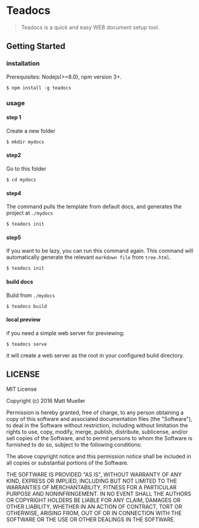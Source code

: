 # Teadocs
> Teadocs is a quick and easy WEB document setup tool.

## Getting Started

### installation

Prerequisites: Nodejs(>=8.0), npm version 3+.

```
$ npm install -g teadocs
```

### usage

#### step 1
Create a new folder

```
$ mkdir mydocs
```

#### step2
Go to this folder

```
$ cd mydocs
```

#### step4

The command pulls the template from default docs, and generates the project at  ``./mydocs``

```
$ teadocs init
```

#### step5
If you want to be lazy, you can run this command again. This command will automatically generate the relevant ``markdown file`` from ``tree.html``.

```
$ teadocs init
```

#### build docs
Build from ``./mydocs``
```
$ teadocs build
```

#### local preview
if you need a simple web server for previewing:
```
$ teadocs serve
```
it will create a web server as the root in your configured build directory.


## LICENSE

MIT License

Copyright (c) 2016 Matt Mueller

Permission is hereby granted, free of charge, to any person obtaining a copy
of this software and associated documentation files (the "Software"), to deal
in the Software without restriction, including without limitation the rights
to use, copy, modify, merge, publish, distribute, sublicense, and/or sell
copies of the Software, and to permit persons to whom the Software is
furnished to do so, subject to the following conditions:

The above copyright notice and this permission notice shall be included in all
copies or substantial portions of the Software.

THE SOFTWARE IS PROVIDED "AS IS", WITHOUT WARRANTY OF ANY KIND, EXPRESS OR
IMPLIED, INCLUDING BUT NOT LIMITED TO THE WARRANTIES OF MERCHANTABILITY,
FITNESS FOR A PARTICULAR PURPOSE AND NONINFRINGEMENT. IN NO EVENT SHALL THE
AUTHORS OR COPYRIGHT HOLDERS BE LIABLE FOR ANY CLAIM, DAMAGES OR OTHER
LIABILITY, WHETHER IN AN ACTION OF CONTRACT, TORT OR OTHERWISE, ARISING FROM,
OUT OF OR IN CONNECTION WITH THE SOFTWARE OR THE USE OR OTHER DEALINGS IN THE
SOFTWARE.